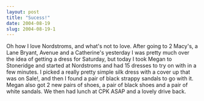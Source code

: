 ```yaml
---
layout: post
title: "Sucess!"
date: 2004-08-19
slug: 2004-08-19-1
---
```


Oh how I love Nordstroms, and what&apos;s not to love.  After going to 2 Macy&apos;s, a Lane Bryant, Avenue and a Catherine&apos;s yesterday I was pretty much over the idea of getting a dress for Saturday, but today I took Megan to Stoneridge and started at Nordstroms and had 15 dresses to try on with in a few minutes.  I picked a really pretty simple silk dress with a cover up that was on Sale!, and then I found a pair of black strappy sandals to go with it.  Megan also got 2 new pairs of shoes, a pair of black shoes and a pair of white sandals.  We then had lunch at CPK ASAP and a lovely drive back.  
